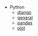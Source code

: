 * Python
    * [django](python/django.md)
    * [general](python/general.md)
    * [pandas](python/pandas.md)
    * [plot](python/plot.md)
